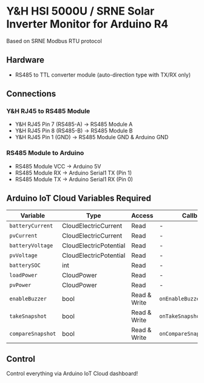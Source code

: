 # Y&H HSI 5000U / SRNE Solar Inverter Monitor for Arduino R4

Based on SRNE Modbus RTU protocol

## Hardware

- RS485 to TTL converter module (auto-direction type with TX/RX only)

## Connections

### Y&H RJ45 to RS485 Module
- Y&H RJ45 Pin 7 (RS485-A) → RS485 Module A
- Y&H RJ45 Pin 8 (RS485-B) → RS485 Module B
- Y&H RJ45 Pin 1 (GND) → RS485 Module GND & Arduino GND

### RS485 Module to Arduino
- RS485 Module VCC → Arduino 5V
- RS485 Module RX → Arduino Serial1 TX (Pin 1)
- RS485 Module TX → Arduino Serial1 RX (Pin 0)

## Arduino IoT Cloud Variables Required

| Variable | Type | Access | Callback |
|----------|------|--------|----------|
| `batteryCurrent` | CloudElectricCurrent | Read | - |
| `pvCurrent` | CloudElectricCurrent | Read | - |
| `batteryVoltage` | CloudElectricPotential | Read | - |
| `pvVoltage` | CloudElectricPotential | Read | - |
| `batterySOC` | int | Read | - |
| `loadPower` | CloudPower | Read | - |
| `pvPower` | CloudPower | Read | - |
| `enableBuzzer` | bool | Read & Write | `onEnableBuzzerChange` |
| `takeSnapshot` | bool | Read & Write | `onTakeSnapshotChange` |
| `compareSnapshot` | bool | Read & Write | `onCompareSnapshotChange` |

## Control

Control everything via Arduino IoT Cloud dashboard!
